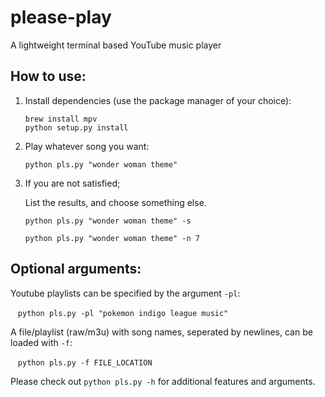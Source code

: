 # please-play
A lightweight terminal based YouTube music player

## How to use:

1. Install dependencies (use the package manager of your choice):

    ```
    brew install mpv
    python setup.py install
    ```

2. Play whatever song you want:

    ```python pls.py "wonder woman theme"```
    
3. If you are not satisfied;

    List the results, and choose something else.

    ```python pls.py "wonder woman theme" -s```

    ```python pls.py "wonder woman theme" -n 7```

## Optional arguments:
Youtube playlists can be specified by the argument ```-pl```:

    ```python pls.py -pl "pokemon indigo league music"```

A file/playlist (raw/m3u) with song names, seperated by newlines, can be loaded with ```-f```:

    ```python pls.py -f FILE_LOCATION```
    

Please check out ```python pls.py -h``` for additional features and arguments.
